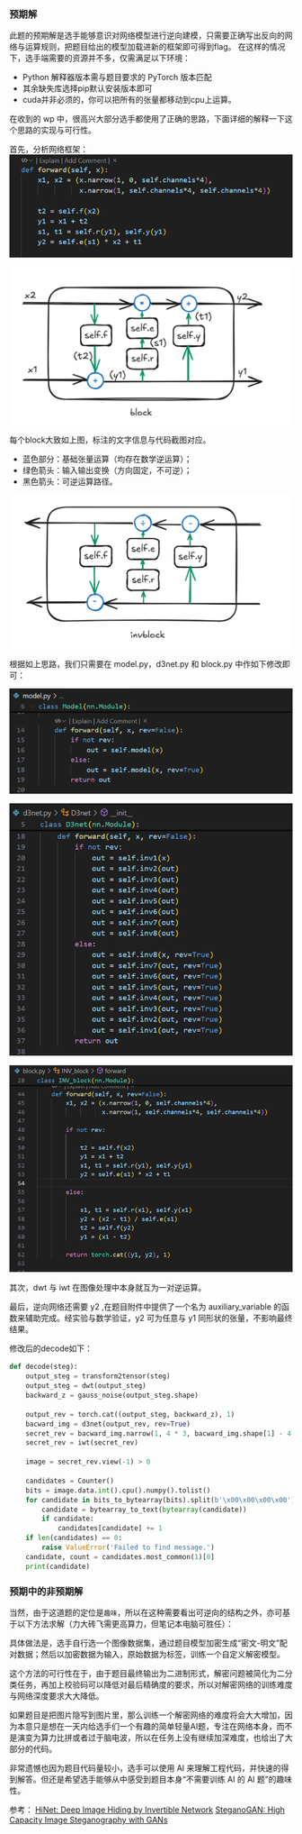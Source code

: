 ### 预期解
此题的预期解是选手能够意识对网络模型进行逆向建模，只需要正确写出反向的网络与运算规则，把题目给出的模型加载进新的框架即可得到flag。
在这样的情况下，选手端需要的资源并不多，仅需满足以下环境：
- Python 解释器版本需与题目要求的 PyTorch 版本匹配
- 其余缺失库选择pip默认安装版本即可
- cuda并非必须的，你可以把所有的张量都移动到cpu上运算。

在收到的 wp 中，很高兴大部分选手都使用了正确的思路，下面详细的解释一下这个思路的实现与可行性。

首先，分析网络框架：
![20250601174309](https://raw.githubusercontent.com/Z1naX5/PicGo/master/images/20250601174309.png)

![20250601174613](https://raw.githubusercontent.com/Z1naX5/PicGo/master/images/20250601174613.png)

每个block大致如上图，标注的文字信息与代码截图对应。
- 蓝色部分：基础张量运算（均存在数学逆运算）；
- 绿色箭头：输入输出变换（方向固定，不可逆）；
- 黑色箭头：可逆运算路径。

![20250601174825](https://raw.githubusercontent.com/Z1naX5/PicGo/master/images/20250601174825.png)

根据如上思路，我们只需要在 model\.py，d3net\.py 和 block\.py 中作如下修改即可：

![20250601175335](https://raw.githubusercontent.com/Z1naX5/PicGo/master/images/20250601175335.png)

![20250601175235](https://raw.githubusercontent.com/Z1naX5/PicGo/master/images/20250601175235.png)

![20250601175216](https://raw.githubusercontent.com/Z1naX5/PicGo/master/images/20250601175216.png)

其次，dwt 与 iwt 在图像处理中本身就互为一对逆运算。

最后，逆向网络还需要 y2 ,在题目附件中提供了一个名为 auxiliary_variable 的函数来辅助完成。经实验与数学验证，y2 可为任意与 y1 同形状的张量，不影响最终结果。

修改后的decode如下：
```python
def decode(steg):
    output_steg = transform2tensor(steg)
    output_steg = dwt(output_steg)
    backward_z = gauss_noise(output_steg.shape)

    output_rev = torch.cat((output_steg, backward_z), 1)
    bacward_img = d3net(output_rev, rev=True)
    secret_rev = bacward_img.narrow(1, 4 * 3, bacward_img.shape[1] - 4 * 3)
    secret_rev = iwt(secret_rev)

    image = secret_rev.view(-1) > 0

    candidates = Counter()
    bits = image.data.int().cpu().numpy().tolist()
    for candidate in bits_to_bytearray(bits).split(b'\x00\x00\x00\x00'):
        candidate = bytearray_to_text(bytearray(candidate))
        if candidate:
            candidates[candidate] += 1
    if len(candidates) == 0:
        raise ValueError('Failed to find message.')
    candidate, count = candidates.most_common(1)[0]
    print(candidate)
```

### 预期中的非预期解
当然，由于这道题的定位是`趣味`，所以在这种需要看出可逆向的结构之外，亦可基于以下方法求解（力大砖飞需更高算力，但笔记本电脑可胜任）：

具体做法是，选手自行选一个图像数据集，通过题目模型加密生成“密文-明文”配对数据；然后以加密数据为输入，原始数据为标签，训练一个自定义解密模型。

这个方法的可行性在于，由于题目最终输出为二进制形式，解密问题被简化为二分类任务，再加上校验码可以降低对最后精确度的要求，所以对解密网络的训练难度与网络深度要求大大降低。

如果题目是把图片隐写到图片里，那么训练一个解密网络的难度将会大大增加，因为本意只是想在一天内给选手们一个有趣的简单轻量AI题，专注在网络本身，而不是演变为算力比拼或者过于脑电波，所以在任务上没有继续加深难度，也给出了大部分的代码。

非常遗憾也因为题目代码量较小，选手可以使用 AI 来理解工程代码，并快速的得到解答。但还是希望选手能够从中感受到题目本身“不需要训练 AI 的 AI 题”的趣味性。

参考：
[HiNet: Deep Image Hiding by Invertible Network](https://openaccess.thecvf.com/content/ICCV2021/html/Jing_HiNet_Deep_Image_Hiding_by_Invertible_Network_ICCV_2021_paper.html?ref=https://githubhelp.com)
[SteganoGAN: High Capacity Image Steganography with GANs](https://arxiv.org/abs/1901.03892)